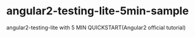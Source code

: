 # angular2-testing-lite-5min-sample
angular2-testing-lite with 5 MIN QUICKSTART(Angular2 official tutorial)
